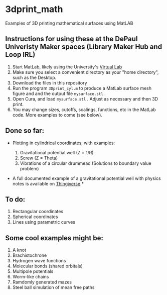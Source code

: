 # 3dprint_math
Examples of 3D printing mathematical surfaces using MatLAB

## Instructions for using these at the DePaul Univeristy Maker spaces (Library Maker Hub and Loop IRL)
1.  Start MatLab, likely using the University's [Virtual Lab](https://offices.depaul.edu/information-services/services/Software/Pages/Software-for-the-Virtual-Lab.aspx)
2.  Make sure you select a convenient directory as your "home directory", such as the Desktop.
3.  Download the files in this repository
4.  Run the program `3Dprint_cyl.m` to produce a MatLab surface mesh figure and and the output file `mysurface.stl` .
5.  Open Cura, and load `mysurface.stl` .  Adjust as necessary and then 3D print.
6.  You may change sizes, cutoffs, scalings, functions, etc in the MatLab code.  More examples to come (see below).

## Done so far:
* Plotting in cylindrical coordinates, with examples:
  1.  Gravitational potential well (Z = 1/R)
  2.  Screw (Z = Theta)
  3.  Vibrations of a circular drummead (Solutions to boundary value problem)

* A full documented example of a gravitational potential well with physics notes is available on [Thingiverse](https://www.thingiverse.com/thing:561757/#files).*

## To do:
1.  Rectangular coordinates
2.  Spherical coordinates
3.  Lines using parametric curves

## Some cool examples might be:
1.  A knot
2.  Brachistochrone
3.  Hydrogen wave functions
4.  Molecular bonds (shared orbitals)
5.  Multipole potentials
6.  Worm-like chains
7.  Ramdomly generated mazes
8.  Steel ball simulation of mean free paths




